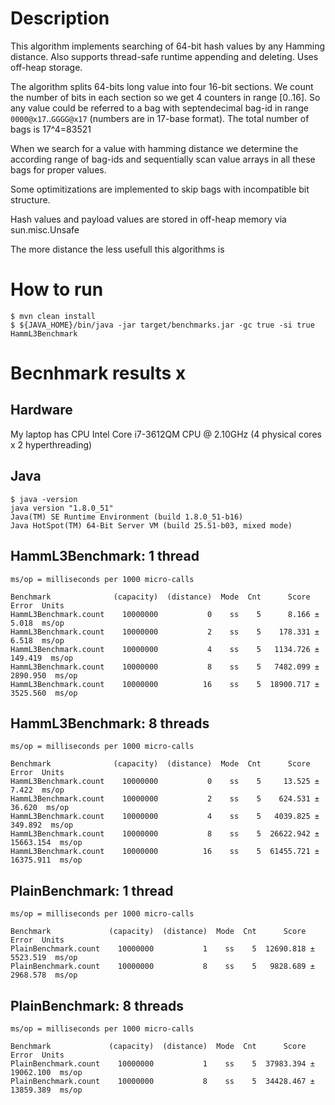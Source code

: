# Description

This algorithm implements searching of 64-bit hash values by any Hamming distance. Also supports thread-safe runtime
appending and deleting. Uses off-heap storage.

The algorithm splits 64-bits long value into four 16-bit sections. We count the number of bits in
each section so we get 4 counters in range [0..16]. So any value could be referred to a bag with
septendecimal bag-id in range `0000@x17`..`GGGG@x17` (numbers are in 17-base format). The total number
of bags is 17^4=83521

When we search for a value with hamming distance we determine the according range of bag-ids and
sequentially scan value arrays in all these bags for proper values.

Some optimitizations are implemented to skip bags with incompatible bit structure.

Hash values and payload values are stored in off-heap memory via sun.misc.Unsafe

The more distance the less usefull this algorithms is

# How to run

```
$ mvn clean install
$ ${JAVA_HOME}/bin/java -jar target/benchmarks.jar -gc true -si true HammL3Benchmark
```

# Becnhmark results x

## Hardware

My laptop has CPU Intel Core i7-3612QM CPU @ 2.10GHz (4 physical cores x 2 hyperthreading)

## Java

```
$ java -version
java version "1.8.0_51"
Java(TM) SE Runtime Environment (build 1.8.0_51-b16)
Java HotSpot(TM) 64-Bit Server VM (build 25.51-b03, mixed mode)
```

## HammL3Benchmark: 1 thread

```
ms/op = milliseconds per 1000 micro-calls

Benchmark              (capacity)  (distance)  Mode  Cnt      Score      Error  Units
HammL3Benchmark.count    10000000           0    ss    5      8.166 ±    5.018  ms/op
HammL3Benchmark.count    10000000           2    ss    5    178.331 ±    6.518  ms/op
HammL3Benchmark.count    10000000           4    ss    5   1134.726 ±  149.419  ms/op
HammL3Benchmark.count    10000000           8    ss    5   7482.099 ± 2890.950  ms/op
HammL3Benchmark.count    10000000          16    ss    5  18900.717 ± 3525.560  ms/op
```

## HammL3Benchmark: 8 threads

```
ms/op = milliseconds per 1000 micro-calls

Benchmark              (capacity)  (distance)  Mode  Cnt      Score       Error  Units
HammL3Benchmark.count    10000000           0    ss    5     13.525 ±     7.422  ms/op
HammL3Benchmark.count    10000000           2    ss    5    624.531 ±    36.620  ms/op
HammL3Benchmark.count    10000000           4    ss    5   4039.825 ±   349.892  ms/op
HammL3Benchmark.count    10000000           8    ss    5  26622.942 ± 15663.154  ms/op
HammL3Benchmark.count    10000000          16    ss    5  61455.721 ± 16375.911  ms/op
```

## PlainBenchmark: 1 thread

```
ms/op = milliseconds per 1000 micro-calls

Benchmark             (capacity)  (distance)  Mode  Cnt      Score      Error  Units
PlainBenchmark.count    10000000           1    ss    5  12690.818 ± 5523.519  ms/op
PlainBenchmark.count    10000000           8    ss    5   9828.689 ± 2968.578  ms/op
```

## PlainBenchmark: 8 threads

```
ms/op = milliseconds per 1000 micro-calls

Benchmark             (capacity)  (distance)  Mode  Cnt      Score       Error  Units
PlainBenchmark.count    10000000           1    ss    5  37983.394 ± 19062.100  ms/op
PlainBenchmark.count    10000000           8    ss    5  34428.467 ± 13859.389  ms/op
```